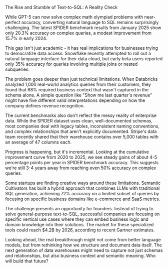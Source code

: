 The Rise and Stumble of Text-to-SQL: A Reality Check

While GPT-5 can now solve complex math olympiad problems with near-perfect accuracy, converting natural language to SQL remains surprisingly challenging. The latest SPIDER benchmark results from January 2025 show only 20.3% accuracy on complex queries, a modest improvement from 15.7% in early 2024.

This gap isn't just academic - it has real implications for businesses trying to democratize data access. Snowflake recently attempted to roll out a natural language interface for their data cloud, but early beta users reported only 35% accuracy for queries involving multiple joins or nested subqueries.

The problem goes deeper than just technical limitations. When Databricks analyzed 1,000 real-world analytics queries from their customers, they found that 68% required business context that wasn't captured in the schema alone. A simple question like "Show me last quarter's revenue" might have five different valid interpretations depending on how the company defines revenue recognition.

The current benchmarks also don't reflect the messy reality of enterprise data. While the SPIDER dataset uses clean, well-documented schemas, most companies deal with legacy tables, inconsistent naming conventions, and complex relationships that aren't explicitly documented. Stripe's data team recently shared that their warehouse contains over 5,000 tables with an average of 47 columns each.

Progress is happening, but it's incremental. Looking at the cumulative improvement curve from 2020 to 2025, we see steady gains of about 4-5 percentage points per year in SPIDER benchmark accuracy. This suggests we're still 3-4 years away from reaching even 50% accuracy on complex queries.

Some startups are finding creative ways around these limitations. Semantic Cultivators has built a hybrid approach that combines LLMs with traditional SQL generation, achieving 72% accuracy on a limited subset of queries by focusing on specific business domains like e-commerce and SaaS metrics.

The challenge presents an opportunity for founders. Instead of trying to solve general-purpose text-to-SQL, successful companies are focusing on specific vertical use cases where they can embed business logic and domain knowledge into their solutions. The market for these specialized tools could reach $4.2B by 2026, according to recent Gartner estimates.

Looking ahead, the real breakthrough might not come from better language models, but from rethinking how we structure and document data itself. The next generation of data warehouses might need to capture not just schemas and relationships, but also business context and semantic meaning. Who will build that future?